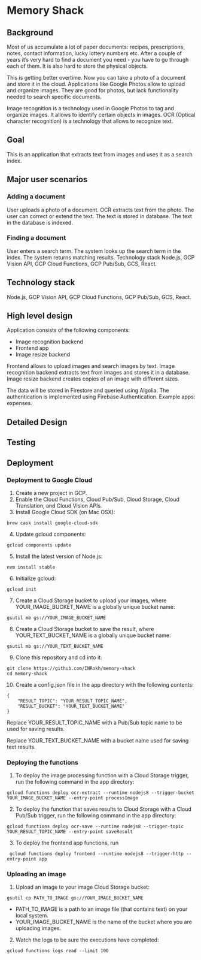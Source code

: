 # Memory Shack

## Background

Most of us accumulate a lot of paper documents: recipes, prescriptions, notes, contact information, lucky lottery numbers etc. After a couple of years it’s very hard to find a document you need - you have to go through each of them. It is also hard to store the physical objects.

This is getting better overtime. Now you can take a photo of a document and store it in the cloud. Applications like Google Photos allow to upload and organize images. They are good for photos, but lack functionality needed to search specific documents. 

Image recognition is a technology used in Google Photos to tag and organize images. It allows to identify certain objects in images. OCR (Optical character recognition) is a technology that allows to recognize text.


## Goal

This is an application that extracts text from images and uses it as a search index.

## Major user scenarios

### Adding a document

User uploads a photo of a document.
OCR extracts text from the photo.
The user can correct or extend the text.
The text is stored in database.
The text in the database is indexed.

### Finding a document

User enters a search term.
The system looks up the search term in the index.
The system returns matching results. 
Technology stack
Node.js, GCP Vision API, GCP Cloud Functions, GCP Pub/Sub, GCS, React.

## Technology stack

Node.js, GCP Vision API, GCP Cloud Functions, GCP Pub/Sub, GCS, React.

## High level design 

Application consists of the following components:
- Image recognition backend
- Frontend  app
- Image resize backend

Frontend allows to upload images and search images by text. Image recognition backend extracts text from images and stores it in a database. Image resize backend creates copies of an image with different sizes. 

The data will be stored in Firestore and queried using Algolia. The authentication is implemented using Firebase Authentication. Example apps: expenses.

## Detailed Design

## Testing

## Deployment

### Deployment to Google Cloud

1. Create a new project in GCP.
1. Enable the Cloud Functions, Cloud Pub/Sub, Cloud Storage, Cloud Translation, and Cloud Vision APIs.
1. Install Google Cloud SDK (on Mac OSX):

```shell
brew cask install google-cloud-sdk
```

4. Update gcloud components:

```shell
gcloud components update
```

5.  Install the latest version of Node.js:

```shell
nvm install stable
```

6.  Initialize gcloud:

```shell
gcloud init
```

7. Create a Cloud Storage bucket to upload your images, where YOUR_IMAGE_BUCKET_NAME is a globally unique bucket name:

```shell
gsutil mb gs://YOUR_IMAGE_BUCKET_NAME
```

8. Create a Cloud Storage bucket to save the result, where YOUR_TEXT_BUCKET_NAME is a globally unique bucket name:

```shell
gsutil mb gs://YOUR_TEXT_BUCKET_NAME
```

9. Clone this repository and cd into it:

```shell
git clone https://github.com/INRokh/memory-shack
cd memory-shack
```

10. Create a config.json file in the app directory with the following contents:

```shell
{
    "RESULT_TOPIC": "YOUR_RESULT_TOPIC_NAME",
    "RESULT_BUCKET": "YOUR_TEXT_BUCKET_NAME"
}
```

Replace YOUR_RESULT_TOPIC_NAME with a Pub/Sub topic name to be used for saving results.

Replace YOUR_TEXT_BUCKET_NAME with a bucket name used for saving text results.

### Deploying the functions

1. To deploy the image processing function with a Cloud Storage trigger, run the following command in the app directory:

```shell
gcloud functions deploy ocr-extract --runtime nodejs8 --trigger-bucket YOUR_IMAGE_BUCKET_NAME --entry-point processImage
```

2. To deploy the function that saves results to Cloud Storage with a Cloud Pub/Sub trigger, run the following command in the app directory:

```shell
gcloud functions deploy ocr-save --runtime nodejs8 --trigger-topic YOUR_RESULT_TOPIC_NAME --entry-point saveResult
```

3. To deploy the frontend app functions, run

```shell
 gcloud functions deploy frontend --runtime nodejs8 --trigger-http --entry-point app
 ```

### Uploading an image

1. Upload an image to your image Cloud Storage bucket:

```shell
gsutil cp PATH_TO_IMAGE gs://YOUR_IMAGE_BUCKET_NAME
```

- PATH_TO_IMAGE is a path to an image file (that contains text) on your local system.
- YOUR_IMAGE_BUCKET_NAME is the name of the bucket where you are uploading images.

2. Watch the logs to be sure the executions have completed:

```shell
gcloud functions logs read --limit 100
```